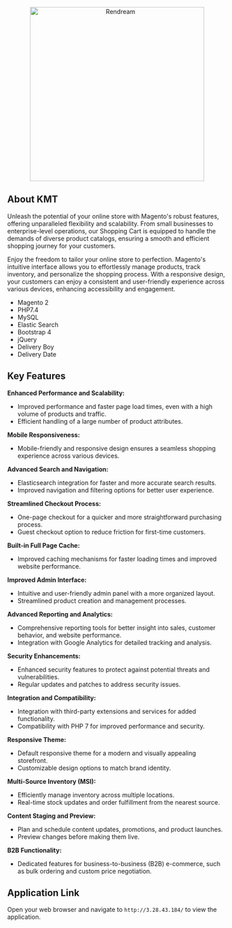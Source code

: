 <p align="center"><a href="https://rendream.com" target="_blank"><img src="https://portfolio.rendream.com/logo-lg.png" width="400" alt="Rendream"></a></p>

## About KMT
Unleash the potential of your online store with Magento's robust features, offering unparalleled flexibility and scalability. From small businesses to enterprise-level operations, our Shopping Cart is equipped to handle the demands of diverse product catalogs, ensuring a smooth and efficient shopping journey for your customers.

Enjoy the freedom to tailor your online store to perfection. Magento's intuitive interface allows you to effortlessly manage products, track inventory, and personalize the shopping process. With a responsive design, your customers can enjoy a consistent and user-friendly experience across various devices, enhancing accessibility and engagement.

 - Magento 2
 - PHP7.4
 - MySQL
 - Elastic Search
 - Bootstrap 4
 - jQuery
 - Delivery Boy
 - Delivery Date

## Key Features

**Enhanced Performance and Scalability:**
 - Improved performance and faster page load times, even with a high volume of products and traffic.
 - Efficient handling of a large number of product attributes.

**Mobile Responsiveness:**
 - Mobile-friendly and responsive design ensures a seamless shopping experience across various devices.

**Advanced Search and Navigation:**
 - Elasticsearch integration for faster and more accurate search results.
 - Improved navigation and filtering options for better user experience.

**Streamlined Checkout Process:**
 - One-page checkout for a quicker and more straightforward purchasing process.
 - Guest checkout option to reduce friction for first-time customers.

**Built-in Full Page Cache:**
 - Improved caching mechanisms for faster loading times and improved website performance.

**Improved Admin Interface:**
 - Intuitive and user-friendly admin panel with a more organized layout.
 - Streamlined product creation and management processes.

**Advanced Reporting and Analytics:**
 - Comprehensive reporting tools for better insight into sales, customer behavior, and website performance.
 - Integration with Google Analytics for detailed tracking and analysis.

**Security Enhancements:**
 - Enhanced security features to protect against potential threats and vulnerabilities.
 - Regular updates and patches to address security issues.

**Integration and Compatibility:**
 - Integration with third-party extensions and services for added functionality.
 - Compatibility with PHP 7 for improved performance and security.

**Responsive Theme:**
 - Default responsive theme for a modern and visually appealing storefront.
 - Customizable design options to match brand identity.

**Multi-Source Inventory (MSI):**
 - Efficiently manage inventory across multiple locations.
 - Real-time stock updates and order fulfillment from the nearest source.

**Content Staging and Preview:**
 - Plan and schedule content updates, promotions, and product launches.
 - Preview changes before making them live.

**B2B Functionality:**
 - Dedicated features for business-to-business (B2B) e-commerce, such as bulk ordering and custom price negotiation.

## Application Link
Open your web browser and navigate to `http://3.28.43.184/` to view the application.
